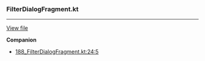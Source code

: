 ### FilterDialogFragment.kt
---
[View file](files/188_FilterDialogFragment.kt)

**Companion**

 - [188_FilterDialogFragment.kt:24:5](files/188_FilterDialogFragment.kt#L24)
